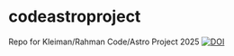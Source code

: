 # codeastroproject
Repo for Kleiman/Rahman Code/Astro Project 2025
[![DOI](https://zenodo.org/badge/1032063233.svg)](https://doi.org/10.5281/zenodo.16754382)
